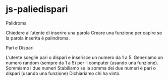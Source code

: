 # js-paliedispari

Palidroma

Chiedere all’utente di inserire una parola Creare una funzione per capire se la parola inserita è palindroma.

Pari e Dispari

L’utente sceglie pari o dispari e inserisce un numero da 1 a 5. Generiamo un numero random (sempre da 1 a 5) per il computer (usando una funzione). Sommiamo i due numeri Stabiliamo se la somma dei due numeri è pari o dispari (usando una funzione) Dichiariamo chi ha vinto.
